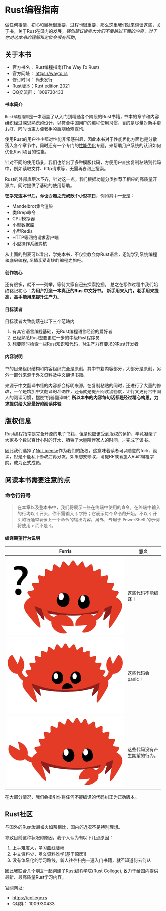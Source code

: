 # Rust编程指南

做任何事情，初心和目标很重要，过程也很重要，那么这里我们就来谈谈这些，关于书，关于Rust在国内的发展。*强烈建议读者大大们不要跳过下面的内容，对于你对这本书的理解和定位会很有帮助*。

## 关于本书

- 官方书名： Rust编程指南(The Way To Rust)
- 官方网址： https://wayto.rs
- 修订时间： 尚未发行
- Rust版本：Rust edition 2021
- QQ交流群： 1009730433

#### 书本简介
`Rust编程指南`是一本涵盖了从入门到精通各个阶段的Rust书籍，书本的章节和内容组织经过深思熟虑的设计，以符合中国用户的编程使用习惯，目的是尽量对新手更友好，同时也更方便老手的后期检索查询。

使用Rust的用户往往都对性能非常感兴趣，因此本书对于性能优化方面也是分散落入各个章节中，同时还有一个专门的[性能优化](./performance/intro.md)专题，来帮助用户系统的认识如何优化Rust项目的性能。

针对不同的使用场景，我们也给出了多种模版代码，方便用户直接复制粘贴到代码中，例如读取文件、http请求等，无需再去网上搜索。

Rust的外部库层次不齐，针对这一点，我们根据功能分类推荐了相应的高质量开源库，同时提供了基础的使用帮助。

**在学完这本书后，你也会随之完成数个小型项目**，例如其中一些是：
- Mandelbrot集合渲染
- 类Grep命令
- CPU模拟器
- 小型数据库
- 小型Redis
- HTTP等网络请求客户端
- 小型操作系统内核

从上面的列表可以看出，学完本书，不仅会教会你Rust语言，还能学到系统编程和底层编程, 尽情享受奇妙的编程之旅吧。

#### 创作初心

还有很多，就不一一列举，等待大家自己去探索挖掘。 总之在写作过程中我们始终铭记初心：**为用户打造一本真正的Rust中文好书。 新手用来入门，老手用来提高，高手能用来提升生产力**。

#### 目标读者

目标读者大致能落在以下三个范畴内
1. 有其它语言编程基础，无Rust编程语言经验的爱好者
2. 已经熟悉Rust想要更进一步的中级Rust程序员
3. 想要随时检索一些Rust知识和代码，对生产力有要求的Rust开发者

#### 内容说明

书的目录组织结构和内容组织完全是原创，其中书籍内容部分，大部分是原创，另外一部分来源于外文资料及中文翻译书籍。

来源于中文翻译书籍的内容都会标明来源，在复制粘贴的同时，还进行了大量的修改，一个是增加中文翻译的准确性，还有就是提升阅读流畅度，让行文更符合中国人的阅读习惯，摆脱“机器翻译味", **所以本书的内容每句话都是经过精心构思，力求提供给大家最好的阅读体验**.

## 版权信息

Rust编程指南是完全开源的电子书籍，但是也应该受到版权的保护，毕竟凝聚了大家多个数以百计小时的汗水、牺牲了大量陪伴家人的时间，才完成了该书。

因此我们选择了[No License](https://www.google.com.hk/url?sa=t&rct=j&q=&esrc=s&source=web&cd=&ved=2ahUKEwigkv-KtMT0AhXFdXAKHdI4BCcQFnoECAQQAw&url=https%3A%2F%2Fchoosealicense.com%2Fno-permission%2F&usg=AOvVaw3M2Q4IbdhnpJ2K71TF7SPB)作为我们的版权，这意味着读者可以随意的fork、阅读，但是不能私下修改后再分发，如果想要修改，请提RP或者加入Rust编程学院，成为正式成员。

## 阅读本书需要注意的点

### 命令行符号

> 在本章以及整本书中，我们将展示一些在终端中使用的命令。在终端中输入的行均以 `$` 开头，你不需输入 `$` 字符；它表示每个命令的开始。不以 `$` 开头的行通常表示上一个命令的输出内容。另外，专用于 PowerShell 的示例将使用 `>` 而不是 `$`。

#### 编译期望行为说明
| Ferris                                                                                                           | 意义                                          |
|------------------------------------------------------------------------------------------------------------------|--------------------------------------------------|
| <img src="img/ferris/does_not_compile.svg" class="ferris-explain" alt="Ferris with a question mark"/>            | 这些代码不能编译！                     |
| <img src="img/ferris/panics.svg" class="ferris-explain" alt="Ferris throwing up their hands"/>                   | 这些代码会 panic！                                |
| <img src="img/ferris/not_desired_behavior.svg" class="ferris-explain" alt="Ferris with one claw up, shrugging"/> | 这些代码没有产生期望的行为。 |

在大部分情况，我们会指引你将任何不能编译的代码纠正为正确版本。

## Rust社区

与国外的Rust发展如火如荼相比，国内的近况不是特别理想。

导致目前这种状况的原因，我个人认为有以下几点原因：
1. 上手难度大，学习曲线陡峭
2. 中文资料少，英文资料难学(基于原因1)
3. 没有体系化的学习路线，新人往往扫完一遍入门书籍，就不知道何去何从

因此我联合几个朋友一起创建了Rust编程学院(Rust College), 致力于给国内提供最新、最高质量Rust学习内容。


官网网址:
- https://college.rs
- QQ群： 1009730433




